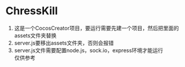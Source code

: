 # ChressKill
1. 这是一个CocosCreator项目，要运行需要先建一个项目，然后把里面的assets文件夹替换
2. server.js要移出assets文件夹，否则会报错
3. server.js文件需要配置node.js，sock.io，express环境才能运行  
仅供参考 
